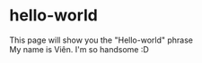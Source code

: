 # hello-world
This page will show you the "Hello-world" phrase
</br> My name is Viên. I'm so handsome :D
